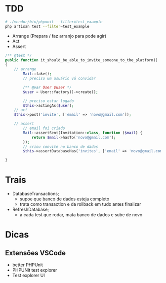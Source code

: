 # TDD
```sh
# ./vendor/bin/phpunit --filter=test_example
php artisan test --filter=test_example
```

- Arrange (Prepara / faz arranjo para pode agir)
- Act
- Assert
```php
/** @test */
public function it_should_be_able_to_invite_someone_to_the_platform()
{
    // arrange
        Mail::fake();
        // preciso um usuário vá convidar

        /** @var User $user */
        $user = User::factory()->create();

        // preciso estar logado
        $this->actingAs($user);
    // act
    $this->post('invite', ['email' => 'novo@gmail.com']);

    // assert
        // email foi criado
        Mail::assertSent(Invitation::class, function ($mail) {
            return $mail->hasTo('novo@gmail.com');
        });
        // criou convite no banco de dados
        $this->assertDatabaseHas('invites', ['email' => 'novo@gmail.com']);

}
```

# Trais
- DatabaseTransactions;
    - supoe que banco de dados esteja completo
    - trata como transaction e da rollback em tudo antes finalizar
- RefreshDatabase;
    - a cada test que rodar, mata banco de dados e sube de novo
# Dicas
## Extensões VSCode
- better PHPUnit
- PHPUNit test explorer
- Test explorer UI

